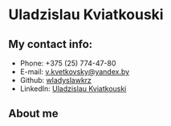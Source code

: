 # Uladzislau Kviatkouski

## My contact info:

* Phone: +375 (25) 774-47-80
* E-mail: v.kvetkovsky@yandex.by
* Github: [wladyslawkrz](https://github.com/wladyslawkrz)
* LinkedIn: [Uladzislau Kviatkouski](https://www.linkedin.com/in/uladzislau-kviatkouski-02586924b/)

## About me